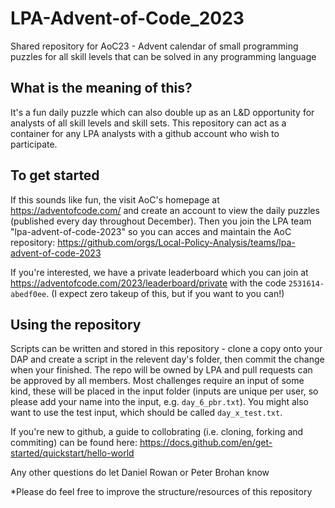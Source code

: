 # LPA-Advent-of-Code_2023
 Shared repository for AoC23 - Advent calendar of small programming puzzles for all skill levels that can be solved in any programming language

## What is the meaning of this?

It's a fun daily puzzle which can also double up as an L&D opportunity for analysts of all skill levels and skill sets. 
This repository can act as a container for any LPA analysts with a github account who wish to participate. 

## To get started

If this sounds like fun, the visit AoC's homepage at https://adventofcode.com/ and create an account to view the daily puzzles (published every day throughout December).
Then you join the LPA team "lpa-advent-of-code-2023" so you can acces and maintain the AoC repository: https://github.com/orgs/Local-Policy-Analysis/teams/lpa-advent-of-code-2023 

If you're interested, we have a private leaderboard which you can join at https://adventofcode.com/2023/leaderboard/private with the code `2531614-abedf0ee`. (I expect zero takeup of this, but if you want to you can!)

## Using the repository 

Scripts can be written and stored in this repository - clone a copy onto your DAP and create a script in the relevent day's folder, then commit the change when your finished. The repo will be owned by LPA and pull requests can be approved by all members. Most challenges require an input of some kind, these will be placed in the input folder (inputs are unique per user, so please add your name into the input, e.g. `day_6_pbr.txt`). You might also want to use the test input, which should be called `day_x_test.txt`.

If you're new to github, a guide to collobrating (i.e. cloning, forking and commiting) can be found here: https://docs.github.com/en/get-started/quickstart/hello-world 

Any other questions do let Daniel Rowan or Peter Brohan know

*Please do feel free to improve the structure/resources of this repository
